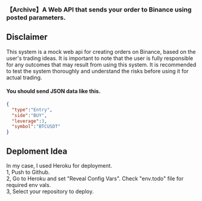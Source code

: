 ### 【Archive】A Web API that sends your order to Binance using posted parameters. 

## Disclaimer
This system is a mock web api for creating orders on Binance, based on the user's trading ideas. It is important to note that the user is fully responsible for any outcomes that may result from using this system. It is recommended to test the system thoroughly and understand the risks before using it for actual trading. 

#### You should send JSON data like this.    
```json
{   
  "type":"Entry",  
  "side":"BUY",   
  "leverage":3,  
  "symbol":"BTCUSDT"  
}   
```
## Deploment Idea 
In my case, I used Heroku for deployment.  
1, Push to Github.  
2, Go to Heroku and set "Reveal Config Vars". Check "env.todo" file for required env vals.   
3, Select your repository to deploy.   

 
